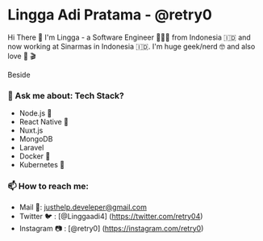 
# Lingga Adi Pratama - @retry0


Hi There 👋 I'm Lingga - a Software Engineer 👨🏻‍💻 from Indonesia 🇮🇩  and now working at Sinarmas in Indonesia 🇮🇩. I'm huge geek/nerd 🤓 and also love :musical_note: :clapper: 

Beside

### 💬 Ask me about: Tech Stack?
* Node.js 🖤
* React Native :sparkling_heart:
* Nuxt.js
* MongoDB
* Laravel
* Docker 🐋
* Kubernetes :ship:

### 📫 How to reach me:
- Mail 📩: justhelp.develeper@gmail.com
- Twitter 🐦 : [@Linggaadi4] (https://twitter.com/retry04)
- Instagram :camera: : [@retry0] (https://instagram.com/retry0)

